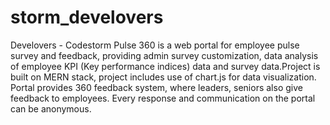 # storm_develovers
Develovers - Codestorm
Pulse 360 is a web portal for employee pulse survey and feedback, providing admin survey customization, data analysis of employee KPI (Key performance indices) data and survey data.Project is built on MERN stack, project includes use of chart.js for data visualization. 
Portal provides 360 feedback system, where leaders, seniors also give feedback to employees. Every response and communication on the portal can be anonymous.
